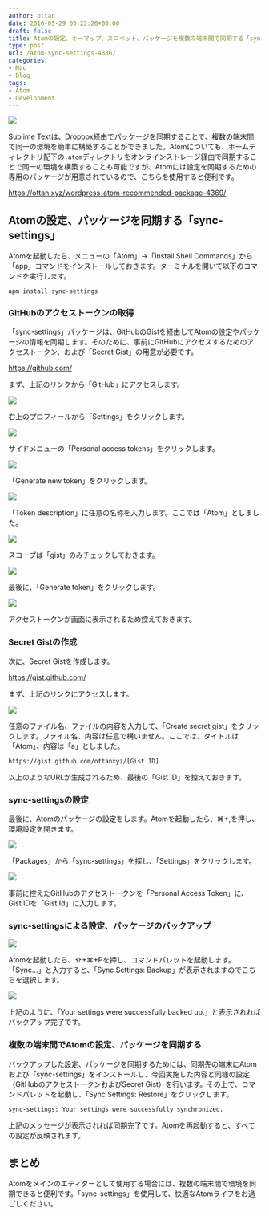 ```yaml
---
author: ottan
date: 2016-05-29 05:23:26+00:00
draft: false
title: Atomの設定、キーマップ、スニペット、パッケージを複数の端末間で同期する「sync-settings」
type: post
url: /atom-sync-settings-4386/
categories:
- Mac
- Blog
tags:
- Atom
- Development
---
```


![](/images/2016/05/160529-574a784b76e1b.jpg)






Sublime Textは、Dropbox経由でパッケージを同期することで、複数の端末間で同一の環境を簡単に構築することができました。Atomについても、ホームディレクトリ配下の`.atom`ディレクトリをオンラインストレージ経由で同期することで同一の環境を構築することも可能ですが、Atomには設定を同期するための専用のパッケージが用意されているので、こちらを使用すると便利です。



https://ottan.xyz/wordpress-atom-recommended-package-4369/



## Atomの設定、パッケージを同期する「sync-settings」





Atomを起動したら、メニューの「Atom」→「Install Shell Commands」から「app」コマンドをインストールしておきます。ターミナルを開いて以下のコマンドを実行します。




    
    apm install sync-settings





### GitHubのアクセストークンの取得





「sync-settings」パッケージは、GitHubのGistを経由してAtomの設定やパッケージの情報を同期します。そのために、事前にGitHubにアクセスするためのアクセストークン、および「Secret Gist」の用意が必要です。



https://github.com/



まず、上記のリンクから「GitHub」にアクセスします。





![](/images/2016/05/160529-574a785aa6c7e.png)






右上のプロフィールから「Settings」をクリックします。





![](/images/2016/05/160529-574a78609a595.png)






サイドメニューの「Personal access tokens」をクリックします。





![](/images/2016/05/160529-574a78664fa89.png)






「Generate new token」をクリックします。





![](/images/2016/05/160529-574a786cd43f1.png)






「Token description」に任意の名称を入力します。ここでは「Atom」としました。





![](/images/2016/05/160529-574a787f85b0f.png)






スコープは「gist」のみチェックしておきます。





![](/images/2016/05/160529-574a788427b5f.png)






最後に、「Generate token」をクリックします。





![](/images/2016/05/160529-574a788966b74.png)






アクセストークンが画面に表示されるため控えておきます。





### Secret Gistの作成





次に、Secret Gistを作成します。



https://gist.github.com/



まず、上記のリンクにアクセスします。





![](/images/2016/05/160529-574a788f72355.png)






任意のファイル名、ファイルの内容を入力して、「Create secret gist」をクリックします。ファイル名、内容は任意で構いません。ここでは、タイトルは「Atom」、内容は「a」としました。




    
    https://gist.github.com/ottanxyz/[Gist ID]





以上のようなURLが生成されるため、最後の「Gist ID」を控えておきます。





### sync-settingsの設定





最後に、Atomのパッケージの設定をします。Atomを起動したら、⌘+,を押し、環境設定を開きます。





![](/images/2016/05/160529-574a785443268.png)






「Packages」から「sync-settings」を探し、「Settings」をクリックします。





![](/images/2016/05/160529-574a78f21d4f5.png)






事前に控えたGitHubのアクセストークンを「Personal Access Token」に、Gist IDを「Gist Id」に入力します。





### sync-settingsによる設定、パッケージのバックアップ





![](/images/2016/05/160529-574a78fa55f9e.png)






Atomを起動したら、⇧+⌘+Pを押し、コマンドパレットを起動します。「Sync…」と入力すると、「Sync Settings: Backup」が表示されますのでこちらを選択します。





![](/images/2016/05/160529-574a7901e704c.png)






上記のように、「Your settings were successfully backed up.」と表示されればバックアップ完了です。





### 複数の端末間でAtomの設定、パッケージを同期する





バックアップした設定、パッケージを同期するためには、同期先の端末にAtomおよび「sync-settings」をインストールし、今回実施した内容と同様の設定（GitHubのアクセストークンおよびSecret Gist）を行います。その上で、コマンドパレットを起動し、「Sync Settings: Restore」をクリックします。




    
    sync-settings: Your settings were successfully synchronized.





上記のメッセージが表示されれば同期完了です。Atomを再起動すると、すべての設定が反映されます。





## まとめ





Atomをメインのエディターとして使用する場合には、複数の端末間で環境を同期できると便利です。「sync-settings」を使用して、快適なAtomライフをお過ごしください。
